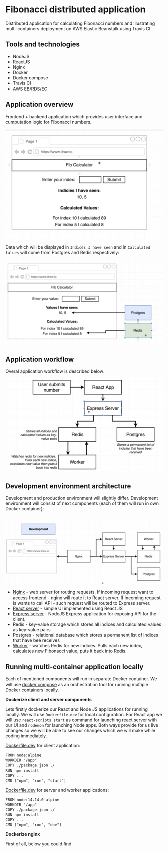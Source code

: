 # Fibonacci distributed application

Distributed application for calculating Fibonacci numbers and illustrating multi-containers deployment on AWS Elastic Beanstalk using Travis CI.

## Tools and technologies

* NodeJS
* ReactJS
* Nginx
* Docker
* Docker compose
* Travis CI
* AWS EB/RDS/EC


## Application overview

Frontend + backend application which provides user interface and cumputation logic for Fibonacci numbers.

![app](https://github.com/rgederin/fibonacci-distributed-app/blob/master/img/app.png)

Data which will be displayed in `Indices I have seen` and in `Calculated falues` will come from Postgres and Redis respectively:

![app-with-be](https://github.com/rgederin/fibonacci-distributed-app/blob/master/img/app-with-be.png)


## Application workflow

Overal application workflow is described below:

![workflow](https://github.com/rgederin/fibonacci-distributed-app/blob/master/img/workflow.png)


## Development environment architecture

Development and production environment will slightly differ. Development environment will consist of next components (each of them will run in own Docker container):

![dev-env](https://github.com/rgederin/fibonacci-distributed-app/blob/master/img/dev-env.png)

* [Nginx](https://github.com/rgederin/fibonacci-distributed-app/blob/master/nginx) - web server for routing requests. If incoming request want to access frontend - nginx will route it to React server. If incoming request is wants to call API - such request will be routed to Express server. 
* [React server](https://github.com/rgederin/fibonacci-distributed-app/blob/master/client) - simple UI implemented using React JS
* [Express server](https://github.com/rgederin/fibonacci-distributed-app/blob/master/server) - NodeJS Express application for exposing API for the client. 
* Redis - key-value storage which stores all indices and calculated values as key-value pairs.
* Postgres - relational database which stores a permanent list of indices that have bee receives
* [Worker](https://github.com/rgederin/fibonacci-distributed-app/blob/master/worker) - watches Redis for new indices. Pulls each new index, calculates new Fibonacci value, puts it back into Redis. 

## Running multi-container application locally

Each of mentioned components will run in separate Docker container. We will use [docker compose](https://docs.docker.com/compose/) as an orchestration tool for running multiple Docker containers locally. 

**Dockerize client and server components**

Lets firstly dockerize our React and Node JS applications for running locally. We will use `Dockerfile.dev` for local configuration. For React app we will use `react-scripts start` as command for launching react server with our UI and `nodemon` for launching Node apps. Both ways provide for us live changes so we will be able to see our changes which we will make while coding immediately.

[Dockerfile.dev](https://github.com/rgederin/fibonacci-distributed-app/blob/master/client/Dockerfile.dev) for client application:

```
FROM node:alpine
WORKDIR "/app"
COPY ./package.json ./
RUN npm install
COPY . .
CMD ["npm", "run", "start"]
```

[Dockerfile.dev](https://github.com/rgederin/fibonacci-distributed-app/blob/master/server/Dockerfile.dev) for server and worker applications:

```
FROM node:14.14.0-alpine
WORKDIR "/app"
COPY ./package.json ./
RUN npm install
COPY . .
CMD ["npm", "run", "dev"]
```

**Dockerize nginx**

First of all, below you could find 